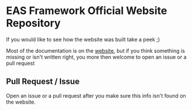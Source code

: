 # EAS Framework Official Website Repository
If you would like to see how the website was built take a peek ;)

Most of the documentation is on the [website](), but if you think something is missing or isn't written right, you more then welcome to open an issue or a pull request

## Pull Request / Issue
Open an issue or a pull request after you make sure this info isn't found on the website.

